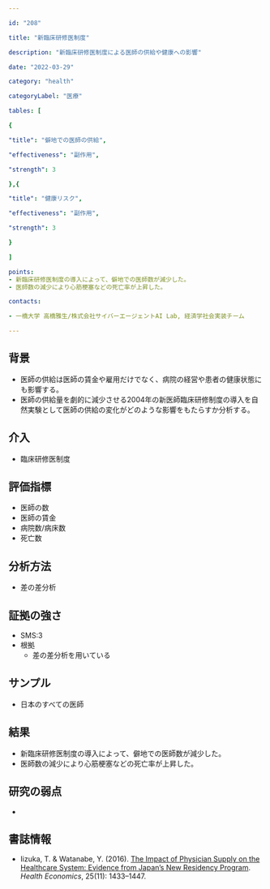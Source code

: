 ```yaml
---

id: "208"

title: "新臨床研修医制度"

description: "新臨床研修医制度による医師の供給や健康への影響"

date: "2022-03-29"

category: "health"

categoryLabel: "医療"

tables: [

{

"title": "僻地での医師の供給",

"effectiveness": "副作用",

"strength": 3

},{

"title": "健康リスク",

"effectiveness": "副作用",

"strength": 3

}

]

points:
- 新臨床研修医制度の導入によって、僻地での医師数が減少した。
- 医師数の減少により心筋梗塞などの死亡率が上昇した。

contacts:

- 一橋大学 高橋雅生/株式会社サイバーエージェントAI Lab, 経済学社会実装チーム

---
```


## 背景
- 医師の供給は医師の賃金や雇用だけでなく、病院の経営や患者の健康状態にも影響する。
- 医師の供給量を劇的に減少させる2004年の新医師臨床研修制度の導入を自然実験として医師の供給の変化がどのような影響をもたらすか分析する。

## 介入
- 臨床研修医制度

## 評価指標
- 医師の数
- 医師の賃金
- 病院数/病床数
- 死亡数

## 分析方法
- 差の差分析

## 証拠の強さ

- SMS:3
- 根拠
    - 差の差分析を用いている

## サンプル
- 日本のすべての医師

## 結果
- 新臨床研修医制度の導入によって、僻地での医師数が減少した。
- 医師数の減少により心筋梗塞などの死亡率が上昇した。

## 研究の弱点
- 

## 書誌情報
- Iizuka, T. & Watanabe, Y. (2016). [The Impact of Physician Supply on the Healthcare System: Evidence from Japan’s New Residency Program](https://onlinelibrary.wiley.com/doi/10.1002/hec.3229). *Health Economics*, 25(11): 1433–1447.                    
